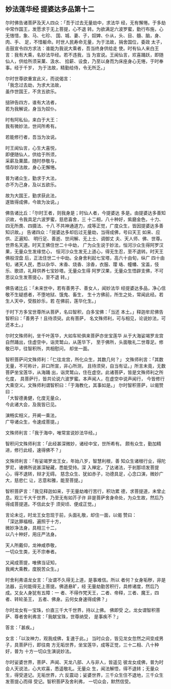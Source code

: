 ## 妙法莲华经 提婆达多品第十二

尔时佛告诸菩萨及天人四众：「吾于过去无量劫中，求法华
经，无有懈惓。于多劫中常作国王，发愿求于无上菩提，心不退
转。为欲满足六波罗蜜，勤行布施，心无悋惜，象、马、七珍、
国、城、妻、子，奴婢、仆从，头、目、髓、脑，身、肉、手、
足，不惜躯命。时世人民寿命无量，为于法故，捐舍国位，委政
太子，击鼓宣令四方求法：谁能为我说大乘者，吾当终身供给走
使。时有仙人来白王言：我有大乘，名妙法华经。若不违我，当
为宣说。王闻仙言，欢喜踊跃，即随仙人，供给所须采菓、汲水、
拾薪、设食，乃至以身而为床座身心无惓，于时奉事。经于千岁，
为于法故，精勤给侍，令无所乏。」

尔时世尊欲重宣此义，而说偈言：  
「我念过去劫，为求大法故，  
虽作世国王，不贪五欲乐。  
  
搥钟告四方，谁有大法者，  
若为我解说，身当为奴仆。  
  
时有阿私仙，来白于大王：  
我有微妙法，世间所希有。  
  
若能修行者，吾当为汝说。  
  
时王闻仙言，心生大喜悦，  
即便随仙人，供给于所须，  
采薪及菓蓏，随时恭敬与，  
情存妙法故，身心无懈惓。  
  
普为诸众生，勤求于大法，  
亦不为己身，及以五欲乐。  
  
故为大国王，勤求获此法，  
遂致得成佛，今故为汝说。」  

佛告诸比丘：「尔时王者，则我身是；时仙人者，今提婆达
多是。由提婆达多善知识故，令我具足六波罗蜜，慈悲喜舍，三
十二相，八十种好，紫磨金色，十力、四无所畏、四摄法、十八
不共神通道力，成等正觉，广度众生，皆因提婆达多善知识故。」
告诸四众：「提婆达多却后过无量劫，当得成佛，号曰天王
如来、应供、正遍知、 明行足、善逝、世间解、无上士、调御丈
夫、天人师、佛、世尊。世界名天道。时天王佛住世二十中劫，
广为众生说于妙法，恒河沙众生得阿罗汉果，无量众生发缘觉心，
恒河沙众生发无上道心，得无生忍，至不退转。时天王佛般涅盘
后，正法住世二十中劫。全身舍利起七宝塔，高六十由旬，纵广
四十由旬，诸天人民，悉以杂华、末香、烧香、涂香，衣服、璎
珞、幢幡、宝盖，伎乐、歌颂，礼拜供养七宝妙塔。无量众生得
阿罗汉果，无量众生悟辟支佛，不可思议众生发菩提心，至不退
转。」

佛告诸比丘：「未来世中，若有善男子、善女人，闻妙法华
经提婆达多品，净心信敬不生疑惑者，不堕地狱、饿鬼、畜生，
生十方佛前，所生之处，常闻此经。若生人天中，受胜妙乐，若
在佛前，莲华化生。」

于时下方多宝世尊所从菩萨，名曰智积，白多宝佛：「当还
本土。」释迦牟尼佛告智积曰：「善男子！且待须臾。此有菩萨，
名文殊师利，可与相见，论说妙法，可还本土。」

尔时文殊师利，坐千叶莲华，大如车轮俱来菩萨亦坐宝莲华
从于大海娑竭罗龙宫自然踊出，住虚空中，诣灵鹫山，从莲华下，
至于佛所，头面敬礼二世尊足。修敬已毕，往智积所，共相慰问，
却坐一面。

智积菩萨问文殊师利：「仁往龙宫，所化众生，其数几何？」
文殊师利言：「其数无量，不可称计，非口所宣，非心所测，
且待须臾，自当有证。」所言未竟，无数菩萨坐宝莲华，从海踊
出，诣灵鹫山，住在虚空。此诸菩萨，皆是文殊师利之所化度，
具菩萨行，皆共论说六波罗蜜。本声闻人，在虚空中说声闻行，
今皆修行大乘空义。文殊师利谓智积曰：「于海教化，其事如是。」
尔时智积菩萨，以偈赞曰：  
「大智德勇健，化度无量众，  
今此诸大会，及我皆已见。  
  
演畅实相义，开阐一乘法，  
广导诸众生，令速成菩提。」  

文殊师利言：「我于海中，唯常宣说妙法华经。」

智积问文殊师利言：「此经甚深微妙，诸经中宝，世所希有。
颇有众生，勤加精进，修行此经，速得佛不？」

文殊师利言：「有娑竭罗龙王女，年始八岁，智慧利根，善
知众生诸根行业，得陀罗尼，诸佛所说甚深秘藏，悉能受持。深
入禅定，了达诸法，于剎那顷发菩提心，得不退转，辩才无碍。
慈念众生、犹如赤子，功德具足，心念口演，微妙广大，慈悲仁
让，志意和雅，能至菩提。」

智积菩萨言：「我见释迦如来，于无量劫难行苦行，积功累
德，求菩提道，未曾止息。观三千大千世界，乃至无有如芥子许
非是菩萨舍身命处，为众生故，然后乃得成菩提道。不信此女于
须臾顷、便成正觉。」

言论未讫，时龙王女忽现于前，头面礼敬，却住一面，以偈
赞曰：  
「深达罪福相，遍照于十方，  
微妙净法身，具相三十二，  
以八十种好，用庄严法身。  

天人所戴仰，龙神咸恭敬，  
一切众生类，无不宗奉者。  

又闻成菩提，唯佛当证知，  
我阐大乘教，度脱苦众生。」  

时舍利弗语龙女言：「汝谓不久得无上道，是事难信。所以
者何？女身垢秽，非是法器，云何能得无上菩提。佛道悬旷，经
无量劫勤苦积行，具修诸度，然后乃成。又女人身犹有五障：一
者、不得作梵天王，二者、帝释，三者、魔王，四者、转轮圣王，
五者、佛身。云何女身速得成佛？」

尔时龙女有一宝珠，价直三千大千世界，持以上佛。 佛即受
之。龙女谓智积菩萨、尊者舍利弗言：「我献宝珠，世尊纳受，
是事疾不？」

答言：「甚疾。」

女言：「以汝神力，观我成佛，复速于此。」
当时众会，皆见龙女忽然之间变成男子，具菩萨行，即往南
方无垢世界，坐宝莲华，成等正觉，三十二相、八十种好，普为
十方一切众生演说妙法。

尔时娑婆世界，菩萨、声闻、天龙八部、人与非人，皆遥见
彼龙女成佛，普为时会人天说法，心大欢喜，悉遥敬礼。无量众
生，闻法解悟，得不退转；无量众生，得受道记。无垢世界，六
反震动；娑婆世界，三千众生住不退地，三千众生发菩提心而得
受记。智积菩萨及舍利弗， 一切众会，默然信受。

